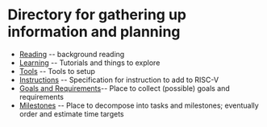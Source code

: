 # Directory for gathering up information and planning

* [Reading](reading.md) -- background reading
* [Learning](learning.md) -- Tutorials and things to explore
* [Tools](tools.md) -- Tools to setup
* [Instructions](instructions.md) -- Specification for instruction to add   to RISC-V
* [Goals and Requirements](goals.md)-- Place to collect (possible) goals  and requirements
* [Milestones](milestones.md) -- Place to decompose into tasks and milestones; eventually order and estimate time targets


  
